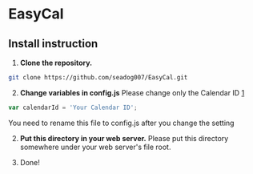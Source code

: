 EasyCal
=======

Install instruction
-------------------

1. **Clone the repository.**
```bash
git clone https://github.com/seadog007/EasyCal.git
```
2. **Change variables in config.js**
Please change only the Calendar ID [1]
```javascript
var calendarId = 'Your Calendar ID';
```
You need to rename this file to config.js after you change the setting

2. **Put this directory in your web server.**
Please put this directory somewhere under your web server's file root.

3. Done!

[1]: http://googleappstroubleshootinghelp.blogspot.tw/2012/09/how-to-find-calendar-id-of-google.html "Where is the Calendar ID? Check out this page."
